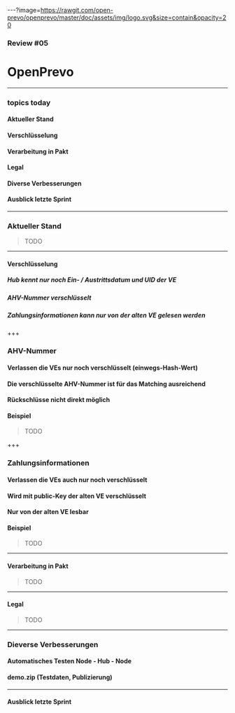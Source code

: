 ---?image=https://rawgit.com/open-prevo/openprevo/master/doc/assets/img/logo.svg&size=contain&opacity=20

### Review #05
# OpenPrevo

---

### topics today

#### Aktueller Stand 
#### Verschlüsselung 
#### Verarbeitung in Pakt
#### Legal
#### Diverse Verbesserungen
#### Ausblick letzte Sprint

---

### Aktueller Stand 

> TODO

---

#### Verschlüsselung
##### Hub kennt nur noch Ein- / Austrittsdatum und UID der VE
##### AHV-Nummer verschlüsselt
##### Zahlungsinformationen kann nur von der alten VE gelesen werden

+++

### AHV-Nummer
#### Verlassen die VEs nur noch verschlüsselt (einwegs-Hash-Wert)
#### Die verschlüsselte AHV-Nummer ist für das Matching ausreichend
#### Rückschlüsse nicht direkt möglich
#### Beispiel
   > TODO

+++

### Zahlungsinformationen
#### Verlassen die VEs auch nur noch verschlüsselt
#### Wird mit public-Key der alten VE verschlüsselt
#### Nur von der alten VE lesbar
#### Beispiel
   > TODO

---

#### Verarbeitung in Pakt
> TODO

---

#### Legal
> TODO

---

### Dieverse Verbesserungen
#### Automatisches Testen Node - Hub - Node
#### demo.zip (Testdaten, Publizierung)

---

#### Ausblick letzte Sprint


